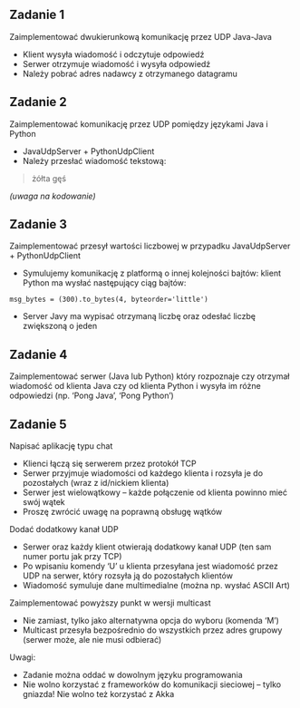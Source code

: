## Zadanie 1

Zaimplementować dwukierunkową komunikację przez UDP Java-Java
- Klient wysyła wiadomość i odczytuje odpowiedź
- Serwer otrzymuje wiadomość i wysyła odpowiedź
- Należy pobrać adres nadawcy z otrzymanego datagramu


## Zadanie 2

Zaimplementować komunikację przez UDP pomiędzy językami Java i Python
- JavaUdpServer + PythonUdpClient
- Należy przesłać wiadomość tekstową:

> żółta gęś

*(uwaga na kodowanie)*


## Zadanie 3

Zaimplementować przesył wartości liczbowej w przypadku JavaUdpServer + PythonUdpClient
- Symulujemy komunikację z platformą o innej kolejności bajtów: klient Python ma wysłać następujący ciąg bajtów:
```
msg_bytes = (300).to_bytes(4, byteorder='little')
```
- Server Javy ma wypisać otrzymaną liczbę oraz odesłać liczbę zwiększoną o jeden


## Zadanie 4

Zaimplementować serwer (Java lub Python) który rozpoznaje czy otrzymał wiadomość od klienta Java czy od klienta Python i wysyła im różne odpowiedzi (np. ‘Pong Java’, ‘Pong Python’)


## Zadanie 5

Napisać aplikację typu chat
- Klienci łączą się serwerem przez protokół TCP
- Serwer przyjmuje wiadomości od każdego klienta i rozsyła je do pozostałych (wraz z id/nickiem klienta)
- Serwer jest wielowątkowy – każde połączenie od klienta powinno mieć swój wątek
- Proszę zwrócić uwagę na poprawną obsługę wątków

Dodać dodatkowy kanał UDP
- Serwer oraz każdy klient otwierają dodatkowy kanał UDP (ten sam numer portu jak przy TCP)
- Po wpisaniu komendy ‘U’ u klienta przesyłana jest wiadomość przez UDP na serwer, który rozsyła ją do pozostałych klientów
- Wiadomość symuluje dane multimedialne (można np. wysłać ASCII Art)

Zaimplementować powyższy punkt w wersji multicast
- Nie zamiast, tylko jako alternatywna opcja do wyboru (komenda ‘M’)
- Multicast przesyła bezpośrednio do wszystkich przez adres grupowy (serwer może, ale nie musi odbierać)

Uwagi:
- Zadanie można oddać w dowolnym języku programowania
- Nie wolno korzystać z frameworków do komunikacji sieciowej – tylko gniazda! Nie wolno też korzystać z Akka

